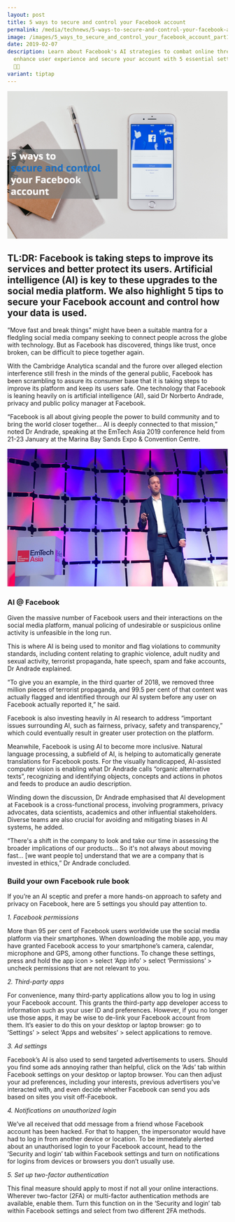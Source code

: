 ```yaml
---
layout: post
title: 5 ways to secure and control your Facebook account
permalink: /media/technews/5-ways-to-secure-and-control-your-facebook-account/
image: /images/5_ways_to_secure_and_control_your_facebook_account_part1.jpg
date: 2019-02-07
description: Learn about Facebook's AI strategies to combat online threats and
  enhance user experience and secure your account with 5 essential settings.
  🤖🔐
variant: tiptap
---
```

![5 ways to secure and control your Facebook account](/images/technews/5-ways-to-secure-and-control-your-facebook-account-part1.png)

TL:DR: Facebook is taking steps to improve its services and better protect its users. Artificial intelligence (AI) is key to these upgrades to the social media platform. We also highlight 5 tips to secure your Facebook account and control how your data is used. 
---

“Move fast and break things” might have been a suitable mantra for a fledgling social media company seeking to connect people across the globe with technology. But as Facebook has discovered, things like trust, once broken, can be difficult to piece together again.

With the Cambridge Analytica scandal and the furore over alleged election interference still fresh in the minds of the general public, Facebook has been scrambling to assure its consumer base that it is taking steps to improve its platform and keep its users safe. One technology that Facebook is leaning heavily on is artificial intelligence (AI), said Dr Norberto Andrade, privacy and public policy manager at Facebook.

“Facebook is all about giving people the power to build community and to bring the world closer together… AI is deeply connected to that mission,” noted Dr Andrade, speaking at the EmTech Asia 2019 conference held from 21-23 January at the Marina Bay Sands Expo & Convention Centre. 

![5 ways to secure and control your Facebook account](/images/technews/5-ways-to-secure-and-control-your-facebook-account-part2.png)

### **AI @ Facebook**

Given the massive number of Facebook users and their interactions on the social media platform, manual policing of undesirable or suspicious online activity is unfeasible in the long run. 

This is where AI is being used to monitor and flag violations to community standards, including content relating to graphic violence, adult nudity and sexual activity, terrorist propaganda, hate speech, spam and fake accounts, Dr Andrade explained.

“To give you an example, in the third quarter of 2018, we removed three million pieces of terrorist propaganda, and 99.5 per cent of that content was actually flagged and identified through our AI system before any user on Facebook actually reported it,” he said.

Facebook is also investing heavily in AI research to address “important issues surrounding AI, such as fairness, privacy, safety and transparency,” which could eventually result in greater user protection on the platform.

Meanwhile, Facebook is using AI to become more inclusive. Natural language processing, a subfield of AI, is helping to automatically generate translations for Facebook posts. For the visually handicapped, AI-assisted computer vision is enabling what Dr Andrade calls “organic alternative texts”, recognizing and identifying objects, concepts and actions in photos and feeds to produce an audio description. 

Winding down the discussion, Dr Andrade emphasised that AI development at Facebook is a cross-functional process, involving programmers, privacy advocates, data scientists, academics and other influential stakeholders. Diverse teams are also crucial for avoiding and mitigating biases in AI systems, he added.

“There's a shift in the company to look and take our time in assessing the broader implications of our products… So it's not always about moving fast… [we want people to] understand that we are a company that is invested in ethics,” Dr Andrade concluded.

### **Build your own Facebook rule book**

If you’re an AI sceptic and prefer a more hands-on approach to safety and privacy on Facebook, here are 5 settings you should pay attention to.

*1. Facebook permissions*

More than 95 per cent of Facebook users worldwide use the social media platform via their smartphones. When downloading the mobile app, you may have granted Facebook access to your smartphone’s camera, calendar, microphone and GPS, among other functions. To change these settings, press and hold the app icon > select ‘App info’ > select ‘Permissions’ > uncheck permissions that are not relevant to you.

*2. Third-party apps*

For convenience, many third-party applications allow you to log in using your Facebook account. This grants the third-party app developer access to information such as your user ID and preferences. However, if you no longer use those apps, it may be wise to de-link your Facebook account from them. It’s easier to do this on your desktop or laptop browser: go to ‘Settings’ > select ‘Apps and websites’ > select applications to remove. 

*3. Ad settings*

Facebook’s AI is also used to send targeted advertisements to users. Should you find some ads annoying rather than helpful, click on the ‘Ads’ tab within Facebook settings on your desktop or laptop browser. You can then adjust your ad preferences, including your interests, previous advertisers you’ve interacted with, and even decide whether Facebook can send you ads based on sites you visit off-Facebook. 

*4. Notifications on unauthorized login*

We’ve all received that odd message from a friend whose Facebook account has been hacked. For that to happen, the impersonator would have had to log in from another device or location. To be immediately alerted about an unauthorised login to your Facebook account, head to the ‘Security and login’ tab within Facebook settings and turn on notifications for logins from devices or browsers you don’t usually use.

*5. Set up two-factor authentication*

This final measure should apply to most if not all your online interactions. Wherever two-factor (2FA) or multi-factor authentication methods are available, enable them. Turn this function on in the ‘Security and login’ tab within Facebook settings and select from two different 2FA methods.